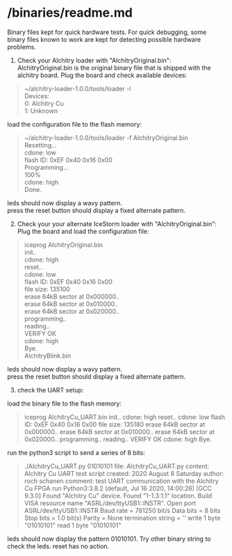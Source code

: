 # /binaries/readme.md

Binary files kept for quick hardware tests.
For quick debugging, some binary files known
to work are kept for detecting possible hardware
problems.

1) Check your Alchitry loader with "AlchitryOriginal.bin":
AlchitryOriginal.bin is the original binary file that is shipped with the alchitry board.
Plug the board and check available devices:

>~/alchitry-loader-1.0.0/tools/loader -l  
Devices:  
  0: Alchitry Cu  
  1: Unknown  

load the configuration file to the flash memory:  

>~/alchitry-loader-1.0.0/tools/loader -f AlchitryOriginal.bin  
Resetting...  
cdone: low  
flash ID: 0xEF 0x40 0x16 0x00  
Programming...  
100%  
cdone: high  
Done.  
  
leds should now display a wavy pattern.  
press the reset button should display a fixed alternate pattern.  

2) Check your your alternate IceStorm loader with "AlchitryOriginal.bin":  
Plug the board and load the configuration file:  

>iceprog AlchitryOriginal.bin  
init..  
cdone: high  
reset..  
cdone: low  
flash ID: 0xEF 0x40 0x16 0x00  
file size: 135100  
erase 64kB sector at 0x000000..  
erase 64kB sector at 0x010000..  
erase 64kB sector at 0x020000..  
programming..  
reading..  
VERIFY OK  
cdone: high  
Bye.  
AlchitryBlink.bin  
  
leds should now display a wavy pattern.  
press the reset button should display a fixed alternate pattern.  

3) check the UART setup:

load the binary file to the flash memory:

>iceprog AlchitryCu_UART.bin 
init..
cdone: high
reset..
cdone: low
flash ID: 0xEF 0x40 0x16 0x00
file size: 135180
erase 64kB sector at 0x000000..
erase 64kB sector at 0x010000..
erase 64kB sector at 0x020000..
programming..
reading..
VERIFY OK
cdone: high
Bye.
  
run the python3 script to send a series of 8 bits:


>./AlchitryCu_UART.py 01010101
file: AlchitryCu_UART.py
content: Alchitry Cu UART test script
created: 2020 August 8 Saturday
author: roch schanen
comment: test UART communication with the Alchitry Cu FPGA
run Python3:3.8.2 (default, Jul 16 2020, 14:00:26) 
[GCC 9.3.0]
Found "Alchitry Cu" device.
Found "1-1.3:1.1" location.
Build VISA resource name "ASRL/dev/ttyUSB1::INSTR".
Open port ASRL/dev/ttyUSB1::INSTR
Baud rate = 781250 bit/s
Data bits = 8 bits
Stop bits = 1.0 bit(s)
Parity    = None
termination string = ''
write 1 byte "01010101"
read  1 byte "01010101"

leds should now display the pattern 01010101.
Try other binary string to check the leds.
reset has no action.













